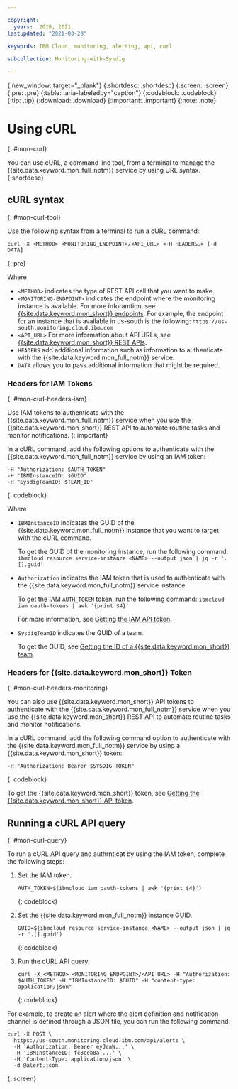```yaml
---

copyright:
  years:  2018, 2021
lastupdated: "2021-03-28"

keywords: IBM Cloud, monitoring, alerting, api, curl

subcollection: Monitoring-with-Sysdig

---
```


{:new_window: target="_blank"}
{:shortdesc: .shortdesc}
{:screen: .screen}
{:pre: .pre}
{:table: .aria-labeledby="caption"}
{:codeblock: .codeblock}
{:tip: .tip}
{:download: .download}
{:important: .important}
{:note: .note}


# Using cURL
{: #mon-curl}

You can use cURL, a command line tool, from a terminal to manage the {{site.data.keyword.mon_full_notm}} service by using URL syntax.
{:shortdesc}


## cURL syntax
{: #mon-curl-tool}

Use the following syntax from a terminal to run a cURL command:

```shell
curl -X <METHOD> <MONITORING_ENDPOINT>/<API_URL> <-H HEADERS,> [-d DATA]
```
{: pre}

Where

* `<METHOD>` indicates the type of REST API call that you want to make.
* `<MONITORING-ENDPOINT>` indicates the endpoint where the monitoring instance is available. For more inforamtion, see [{{site.data.keyword.mon_short}} endpoints](/docs/Monitoring-with-Sysdig?topic=Monitoring-with-Sysdig-endpoints#endpoints_sysdig). For example, the endpoint for an instance that is available in us-south is the following: `https://us-south.monitoring.cloud.ibm.com`
* `<API_URL>` For more information about API URLs, see [{{site.data.keyword.mon_short}} REST APIs](/docs/Monitoring-with-Sysdig?topic=Monitoring-with-Sysdig-rest_apis).
* `HEADERS` add additional information such as information to authenticate with the {{site.data.keyword.mon_full_notm}} service.
* `DATA` allows you to pass additional information that might be required.



### Headers for IAM Tokens 
{: #mon-curl-headers-iam}

Use IAM tokens to authenticate with the {{site.data.keyword.mon_full_notm}} service when you use the {{site.data.keyword.mon_short}} REST API to automate routine tasks and monitor notifications.
{: important}

In a cURL command, add the following options to authenticate with the {{site.data.keyword.mon_full_notm}} service by using an IAM token:

```shell
-H "Authorization: $AUTH_TOKEN"
-H "IBMInstanceID: $GUID"
-H "SysdigTeamID: $TEAM_ID"
```
{: codeblock}

Where

* `IBMInstanceID` indicates the GUID of the {{site.data.keyword.mon_full_notm}} instance that you want to target with the cURL command. 

    To get the GUID of the monitoring instance, run the following command: `ibmcloud resource service-instance <NAME> --output json | jq -r '.[].guid'`

* `Authorization` indicates the IAM token that is used to authenticate with the {{site.data.keyword.mon_full_notm}} service instance.

    To get the IAM `AUTH_TOKEN` token, run the following command: `ibmcloud iam oauth-tokens | awk '{print $4}'`
    
    For more information, see [Getting the IAM API token](/docs/Monitoring-with-Sysdig?topic=Monitoring-with-Sysdig-api_token#api_iam_token_get). 

* `SysdigTeamID` indicates the GUID of a team.

    To get the GUID, see [Getting the ID of a {{site.data.keyword.mon_short}} team](/docs/Monitoring-with-Sysdig?topic=Monitoring-with-Sysdig-team_id).


### Headers for {{site.data.keyword.mon_short}} Token
{: #mon-curl-headers-monitoring}

You can also use {{site.data.keyword.mon_short}} API tokens to authenticate with the {{site.data.keyword.mon_full_notm}} service when you use the {{site.data.keyword.mon_short}} REST API to automate routine tasks and monitor notifications.

In a cURL command, add the following command option to authenticate with the {{site.data.keyword.mon_full_notm}} service by using a {{site.data.keyword.mon_short}} token:

```shell
-H "Authorization: Bearer $SYSDIG_TOKEN"
```
{: codeblock}

To get the {{site.data.keyword.mon_short}} token, see [Getting the {{site.data.keyword.mon_short}} API token](/docs/Monitoring-with-Sysdig?topic=Monitoring-with-Sysdig-api_token#api_iam_token_get).



## Running a cURL API query
{: #mon-curl-query}

To run a cURL API query and authrnticat by using the IAM token, complete the following steps:

1. Set the IAM token.

    ```
    AUTH_TOKEN=$(ibmcloud iam oauth-tokens | awk '{print $4}')
    ```
    {: codeblock}

2. Set the {{site.data.keyword.mon_full_notm}} instance GUID.

    ```
    GUID=$(ibmcloud resource service-instance <NAME> --output json | jq -r '.[].guid')
    ```
    {: codeblock}

3. Run the cURL API query.

    ```
    curl -X <METHOD> <MONITORING_ENDPOINT>/<API_URL> -H "Authorization: $AUTH_TOKEN" -H "IBMInstanceID: $GUID" -H "content-type: application/json"
    ```
    {: codeblock}


For example, to create an alert where the alert definition and notification channel is defined through a JSON file, you can run the following command:

```shell
curl -X POST \
  https://us-south.monitoring.cloud.ibm.com/api/alerts \
  -H 'Authorization: Bearer eyJraW...' \
  -H 'IBMInstanceID: fc8ceb8a-...' \
  -H 'Content-Type: application/json' \
  -d @alert.json
```
{: screen}

